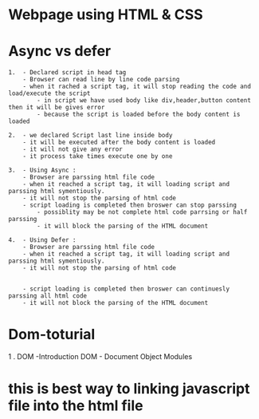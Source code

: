 # Webpage using HTML & CSS
# Async vs defer
    1.  - Declared script in head tag
        - Browser can read line by line code parsing
        - when it rached a script tag, it will stop reading the code and load/execute the script
            - in script we have used body like div,header,button content then it will be gives error
            - because the script is loaded before the body content is loaded

    2.  - we declared Script last line inside body
        - it will be executed after the body content is loaded
        - it will not give any error
        - it process take times execute one by one

    3.  - Using Async :
        - Browser are parssing html file code 
        - when it reached a script tag, it will loading script and parssing html symentiously.   
        - it will not stop the parsing of html code
        - script loading is completed then broswer can stop parssing
            - possiblity may be not complete html code parrsing or half parssing
            - it will block the parsing of the HTML document

    4.  - Using Defer :
        - Browser are parssing html file code 
        - when it reached a script tag, it will loading script and parssing html symentiously.   
        - it will not stop the parsing of html code

        
        - script loading is completed then broswer can continuesly parssing all html code
        - it will not block the parsing of the HTML document

# Dom-toturial
1 . DOM -Introduction DOM - Document Object Modules 

        
# this is best way to linking javascript file into the html file


